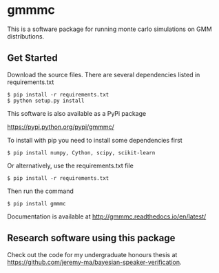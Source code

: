# gmmmc

This is a software package for running monte carlo simulations on GMM distributions.

## Get Started

Download the source files.
There are several dependencies listed in requirements.txt

    $ pip install -r requirements.txt
    $ python setup.py install

This software is also available as a PyPi package

https://pypi.python.org/pypi/gmmmc/

To install with pip you need to install some dependencies first

    $ pip install numpy, Cython, scipy, scikit-learn
    
Or alternatively, use the requirements.txt file

    $ pip install -r requirements.txt

Then run the command

    $ pip install gmmmc

Documentation is available at
http://gmmmc.readthedocs.io/en/latest/

## Research software using this package

Check out the code for my undergraduate honours thesis at https://github.com/jeremy-ma/bayesian-speaker-verification.

